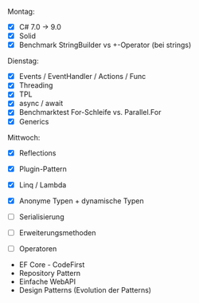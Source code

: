 Montag:

- [x] C# 7.0 -> 9.0 
- [x] Solid 
- [x] Benchmark StringBuilder vs +-Operator (bei strings)

Dienstag:
- [x] Events / EventHandler / Actions / Func 
- [x] Threading 
- [x] TPL 
- [x] async / await 
- [x] Benchmarktest For-Schleife vs. Parallel.For
- [x] Generics 

Mittwoch: 
- [x] Reflections 
- [x] Plugin-Pattern 
- [x] Linq / Lambda 
- [x] Anonyme Typen + dynamische Typen
- [ ] Serialisierung
- [ ] Erweiterungsmethoden 
- [ ] Operatoren



- EF Core - CodeFirst
- Repository Pattern 
- Einfache WebAPI 
- Design Patterns (Evolution der Patterns) 